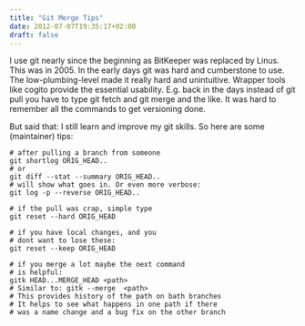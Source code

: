 ```yaml
---
title: "Git Merge Tips"
date: 2012-07-07T19:35:17+02:00
draft: false
---
```


I use git nearly since the beginning as BitKeeper was replaced by Linus. This
was in 2005. In the early days git was hard and cumberstone to use. The
low-plumbing-level made it really hard and unintuitive. Wrapper tools like
cogito provide the essential usability. E.g. back in the days instead of git pull
you have to type git fetch and git merge and the like. It was hard to
remember all the commands to get versioning done.


But said that: I still learn and improve my git skills. So here are some
(maintainer) tips:



```
# after pulling a branch from someone
git shortlog ORIG_HEAD..
# or
git diff --stat --summary ORIG_HEAD..
# will show what goes in. Or even more verbose:
git log -p --reverse ORIG_HEAD..

# if the pull was crap, simple type
git reset --hard ORIG_HEAD

# if you have local changes, and you
# dont want to lose these:
git reset --keep ORIG_HEAD

# if you merge a lot maybe the next command
# is helpful:
gitk HEAD...MERGE_HEAD <path>
# Similar to: gitk --merge  <path>
# This provides history of the path on bath branches
# It helps to see what happens in one path if there
# was a name change and a bug fix on the other branch

```

